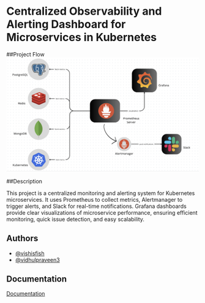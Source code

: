 # Centralized Observability and Alerting Dashboard for Microservices in Kubernetes

##Project Flow
![alt text](https://github.com/vishisfish/Microservices-Observability/blob/main/screenshots/Flow.png?raw=true)

##Description


This project is a centralized monitoring and alerting system for Kubernetes microservices. It uses Prometheus to collect metrics, Alertmanager to trigger alerts, and Slack for real-time notifications. Grafana dashboards provide clear visualizations of microservice performance, ensuring efficient monitoring, quick issue detection, and easy scalability.

## Authors

- [@vishisfish](https://www.github.com/vishisfish)
- [@vidhulpraveen3](https://www.github.com/vidhulpraveen3)


## Documentation

[Documentation](https://docs.google.com/document/d/1f2N2kSvuNgq5L4R8YEqAj94R2-RPh9Dll_6RtAEyU-M/edit?usp=sharing)

